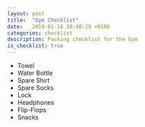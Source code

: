 ```yaml
---
layout: post
title:  "Gym Checklist"
date:   2019-01-16 10:48:29 +0100
categories: checklist
description: Packing checklist for the Gym
is_checklist: true
---
```


- Towel
- Water Bottle
- Spare Shirt
- Spare Socks
- Lock
- Headphones
- Flip-Flops
- Snacks